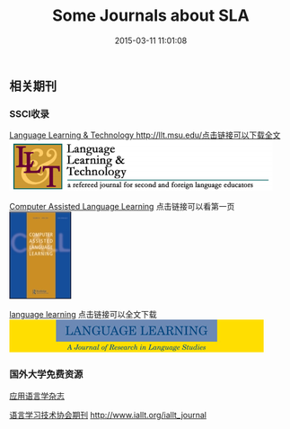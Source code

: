 ﻿---
layout: post
title:  "Some Journals about SLA"
date:   2015-03-11 11:01:08
categories: research
---

## 相关期刊 ##

### SSCI收录 ###
[Language Learning & Technology ](http://llt.msu.edu/)http://llt.msu.edu/点击链接可以下载全文
![语言学习与技术](/figures/journal_language_learning_and_technology.png)

[Computer Assisted Language Learning](http://www.tandfonline.com/loi/ncal20 "Computer Assisted Language Learning")  点击链接可以看第一页  
![计算机辅助语言学习](/figures/journal_computer_assisted_language_learning.jpg)

[language learning](http://onlinelibrary.wiley.com/doi/10.1111/lang.12010/abstract)  点击链接可以全文下载
![封面](/figures/Journal_language_learning.gif)

### 国外大学免费资源 ###
[应用语言学杂志](http://www.dliflc.edu/publications.aspx "应用语言学")

[语言学习技术协会期刊](http://www.iallt.org/iallt_journal)
http://www.iallt.org/iallt_journal